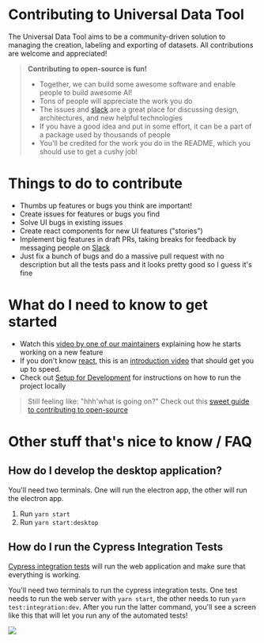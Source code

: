 # Contributing to Universal Data Tool

The Universal Data Tool aims to be a community-driven solution to managing the creation, labeling and exporting
of datasets. All contributions are welcome and appreciated!

> **Contributing to open-source is fun!**
>
> - Together, we can build some awesome software and enable people to build awesome AI!
> - Tons of people will appreciate the work you do
> - The issues and [slack](https://join.slack.com/t/universaldatatool/shared_invite/zt-d8teykwi-iOSOUfxugKR~M4AJN6VL3g) are a great place for discussing design, architectures, and new helpful technologies
> - If you have a good idea and put in some effort, it can be a part of a package used by thousands of people
> - You'll be credited for the work you do in the README, which you should use to get a cushy job!

# Things to do to contribute

- Thumbs up features or bugs you think are important!
- Create issues for features or bugs you find
- Solve UI bugs in existing issues
- Create react components for new UI features ("stories")
- Implement big features in draft PRs, taking breaks for feedback by messaging people on [Slack](https://join.slack.com/t/universaldatatool/shared_invite/zt-d8teykwi-iOSOUfxugKR~M4AJN6VL3g)
- Just fix a bunch of bugs and do a massive pull request with no description but all the tests pass and it looks pretty good so I guess it's fine

# What do I need to know to get started

- Watch this [video by one of our maintainers](https://vimeo.com/421285889) explaining how he starts working on a new feature
- If you don't know [react](https://reactjs.org/), this is an [introduction video](https://egghead.io/courses/the-beginner-s-guide-to-react) that should get you up to speed.
- Check out [Setup for Development](https://github.com/UniversalDataTool/universal-data-tool/wiki/Setup-for-Development) for instructions on how to run the project locally

> Still feeling like: "hhh'what is going on?" Check out this [sweet guide to contributing to open-source](https://opensource.guide/how-to-contribute/)

# Other stuff that's nice to know / FAQ

## How do I develop the desktop application?

You'll need two terminals. One will run the electron app, the other will run the electron app.

1. Run `yarn start`
2. Run `yarn start:desktop`

## How do I run the Cypress Integration Tests

[Cypress integration tests](https://cypress.io) will run the web application and make sure that everything is working.

You'll need two terminals to run the cypress integration tests. One test needs to run the web server with `yarn start`, the other needs to run `yarn test:integration:dev`. After you run the latter command, you'll see a screen like this that will let you run any of the automated tests!

![](https://user-images.githubusercontent.com/1910070/93691536-92130a00-fab4-11ea-8b18-abaac2cad217.png)

